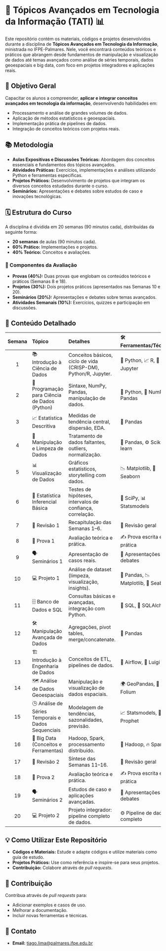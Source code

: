 # 🚀 Tópicos Avançados em Tecnologia da Informação (TATI) 📊

Este repositório contém os materiais, códigos e projetos desenvolvidos durante a disciplina de **Tópicos Avançados em Tecnologia da Informação**, ministrada no IFPE-Palmares. Nele, você encontrará conteúdos teóricos e práticos que abrangem desde fundamentos de manipulação e visualização de dados até temas avançados como análise de séries temporais, dados geoespaciais e big data, com foco em projetos integradores e aplicações reais.

## 🎯 Objetivo Geral

Capacitar os alunos a compreender, **aplicar e integrar conceitos avançados em tecnologia da informação**, desenvolvendo habilidades em:

- Processamento e análise de grandes volumes de dados.
- Aplicação de métodos estatísticos e geoespaciais.
- Implementação prática de pipelines de dados.
- Integração de conceitos teóricos com projetos reais.

## 📚 Metodologia

- **Aulas Expositivas e Discussões Teóricas:** Abordagem dos conceitos essenciais e fundamentos dos tópicos avançados.
- **Atividades Práticas:** Exercícios, implementações e análises utilizando Python e ferramentas específicas.
- **Projetos Práticos:** Desenvolvimento de projetos que integram os diversos conceitos estudados durante o curso.
- **Seminários:** Apresentações e debates sobre estudos de caso e inovações tecnológicas.

## 🗓️ Estrutura do Curso

A disciplina é dividida em 20 semanas (90 minutos cada), distribuídas da seguinte forma:

- **20 semanas** de aulas (90 minutos cada).
- **60% Prático:** Implementações e projetos.
- **40% Teórico:** Conceitos e avaliações.

### 📝 Componentes da Avaliação

- **Provas (40%):** Duas provas que englobam os conteúdos teóricos e práticos (Semanas 8 e 18).
- **Projetos (30%):** Dois projetos práticos (apresentados nas Semanas 10 e 20).
- **Seminários (20%):** Apresentações e debates sobre temas avançados.
- **Atividades Semanais (10%):** Exercícios, quizzes e participação em discussões.

## 🚀 Conteúdo Detalhado

| Semana | Tópico | Detalhes | 🛠️ Ferramentas/Técnicas | Material de Apoio |
| :-----: | :------------------------------------------ | :-------------------------------------------------------------------------------------------------------------------------------- | :------------------------------------------------------ | :---: |
| 1 | 📚 Introdução à Ciência de Dados | Conceitos básicos, ciclo de vida (CRISP-DM), Python/R, Jupyter. | 🐍 Python, 📈 R, 📝 Jupyter | [Apostila](Apostila_Semana_01_(TATI).pdf), [Notebook](Aula_Semana_01_(TATI).ipynb) |
| 2 | 🐍 Programação para Ciência de Dados (Python) | Sintaxe, NumPy, Pandas, manipulação de dados. | 🐍 Python, 🔢 NumPy, 🐼 Pandas |  [Apostila](Apostila_Semana_02_(TATI).pdf), [Notebook](Aula_Semana_02_(TATI).ipynb) |
| 3 | 📈 Estatística Descritiva | Medidas de tendência central, dispersão, EDA. | 🐼 Pandas |  [Notebook](Aula_Semana_03_(TATI).ipynb) |
| 4 | 🧹 Manipulação e Limpeza de Dados | Tratamento de dados faltantes, outliers, normalização. | 🐼 Pandas, ⚙️ Scikit-learn |  Colab |
| 5 | 📊 Visualização de Dados | Gráficos estatísticos, storytelling com dados. | 📉 Matplotlib, 🎨 Seaborn |  Colab |
| 6 | 🧪 Estatística Inferencial Básica | Testes de hipóteses, intervalos de confiança, correlação. | 🔬 SciPy, 📊 Statsmodels |  Colab |
| 7 | 📝 Revisão 1 | Recapitulação das Semanas 1–6. | 📖 Revisão geral |  Colab |
| 8 | 📝 Prova 1 | Avaliação teórica e prática. | ✍️ Prova escrita e prática |  Colab |
| 9 | 🗣️ Seminários 1 | Apresentação de casos reais. | 🎤 Apresentações e debates |  Colab |
| 10 | 💻 Projeto 1 | Análise de dataset (limpeza, visualização, insights). | 🐼 Pandas, 📉 Matplotlib, 🎨 Seaborn |  Colab |
| 11 | 🗄️ Banco de Dados e SQL | Consultas básicas e avançadas, integração com Python. | 💽 SQL, 🔗 SQLAlchemy |  Colab |
| 12 | 🛠️ Manipulação Avançada de Dados | Agregações, pivot tables, merge/concatenate. | 🐼 Pandas |  Colab |
| 13 | 🏗️ Introdução à Engenharia de Dados | Conceitos de ETL, pipelines de dados. | 💨 Airflow, 🧩 Luigi |  Colab |
| 14 | 🗺️ Análise de Dados Geoespaciais | Manipulação e visualização de dados espaciais. | 🌍 GeoPandas, 📍 Folium |  Colab |
| 15 | 🕒 Análise de Séries Temporais e Dados Sequenciais | Modelagem de tendências, sazonalidades, previsão. | 📈 Statsmodels, 🔮 Prophet |  Colab |
| 16 | 🐘 Big Data (Conceitos e Ferramentas) | Hadoop, Spark, processamento distribuído. | 🐘 Hadoop, 🔥 Spark |  Colab |
| 17 | 📝 Revisão 2 | Síntese das Semanas 11–16. | 📖 Revisão geral |  Colab |
| 18 | 📝 Prova 2 | Avaliação teórica e prática. | ✍️ Prova escrita e prática |  Colab |
| 19 | 🗣️ Seminários 2 | Estudos de caso e aplicações avançadas. | 🎤 Apresentações e debates |  Colab |
| 20 | 💻 Projeto 2 | Projeto integrador: pipeline completo de dados. | ⚙️ Pipeline de dados completo |  Colab |

## 💡 Como Utilizar Este Repositório

- **Códigos e Materiais:** Estude e adapte códigos e utilize materiais como guia de estudo.
- **Projetos Práticos:** Use como referência e inspire-se para seus projetos.
- **Contribuição:** Colabore através de *pull requests*.

## 🤝 Contribuição

Contribua através de *pull requests* para:

- Adicionar exemplos e casos de uso.
- Melhorar a documentação.
- Incluir novas ferramentas e técnicas.

## 📧 Contato

* **Email:** tiago.lima@palmares.ifpe.edu.br
